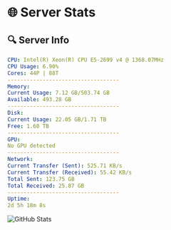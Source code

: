 # 🌐 Server Stats
## 🔍 Server Info
```yaml
CPU: Intel(R) Xeon(R) CPU E5-2699 v4 @ 1368.07MHz
CPU Usage: 6.90%
Cores: 44P | 88T
-----------------------------------
Memory:
Current Usage: 7.12 GB/503.74 GB
Available: 493.28 GB
-----------------------------------
Disk:
Current Usage: 22.05 GB/1.71 TB
Free: 1.60 TB
-----------------------------------
GPU:
No GPU detected
-----------------------------------
Network:
Current Transfer (Sent): 525.71 KB/s
Current Transfer (Received): 55.42 KB/s
Total Sent: 123.75 GB
Total Received: 25.87 GB
-----------------------------------
Uptime:
2d 5h 18m 8s
```
![GitHub Stats](https://img.shields.io/badge/Updated-2025-04-21_22:26:56-blue)